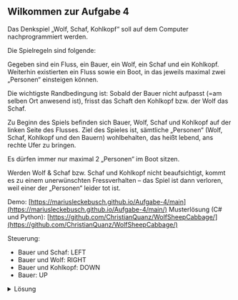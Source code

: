 ## Wilkommen zur Aufgabe 4

Das Denkspiel „Wolf, Schaf, Kohlkopf“ soll auf dem Computer nachprogrammiert werden.

Die Spielregeln sind folgende:

Gegeben sind ein Fluss, ein Bauer, ein Wolf, ein Schaf und ein Kohlkopf. Weiterhin existierten ein Fluss sowie ein Boot, in das jeweils maximal zwei „Personen“ einsteigen können.

Die wichtigste Randbedingung ist: Sobald der Bauer nicht aufpasst (=am selben Ort anwesend ist), frisst das Schaft den Kohlkopf bzw. der Wolf das Schaf.

Zu Beginn des Spiels befinden sich Bauer, Wolf, Schaf und Kohlkopf auf der linken Seite des Flusses. Ziel des Spieles ist, sämtliche „Personen“ (Wolf, Schaf, Kohlkopf und den Bauern) wohlbehalten, das heißt lebend, ans rechte Ufer zu bringen.

Es dürfen immer nur maximal 2 „Personen“ im Boot sitzen.

Werden Wolf & Schaf bzw. Schaf und Kohlkopf nicht beaufsichtigt, kommt es zu einem unerwünschten Fressverhalten – das Spiel ist dann verloren, weil einer der „Personen“ leider tot ist.

Demo: [https://mariusleckebusch.github.io/Aufgabe-4/main](https://mariusleckebusch.github.io/Aufgabe-4/main/)
Musterlösung (C# und Python): [https://github.com/ChristianQuanz/WolfSheepCabbage/](https://github.com/ChristianQuanz/WolfSheepCabbage/)

Steuerung:
- Bauer und Schaf: LEFT
- Bauer und Wolf: RIGHT
- Bauer und Kohlkopf: DOWN
- Bauer: UP
<details>
  <summary>Lösung</summary>
  
- Der Bauer überquert mit dem Schaf den Fluss und setzt es am anderen Ufer ab.
- Der Bauer rudert anschließend allein zurück.
- Der Bauer nimmt jetzt den Kohlkopf mit. Er setzt ihn am Ufer ab.
- Damit das Schaf sich nicht über den Kohlkopf hermacht, nimmt er das Schaf auf seinem Rückweg wieder mit.
- Der Bauer setzt jetzt das Schaf ab, nimmt den Wolf mit und lässt ihn am anderen Ufer mit dem Kohlkopf zurück.
- Der Bauer rudert wieder allein zurück.
- Der Bauer nimmt schließlich das Schaf mit.
# Lösung Keys
- LEFT
- UP
- DOWN
- LEFT
- Right
- UP
- LEFT
</details>
